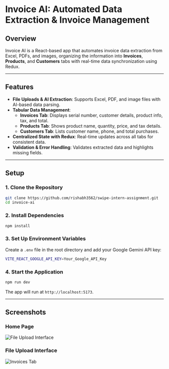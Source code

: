 # Invoice AI: Automated Data Extraction & Invoice Management  

## Overview  
Invoice AI is a React-based app that automates invoice data extraction from Excel, PDFs, and images, organizing the information into **Invoices**, **Products**, and **Customers** tabs with real-time data synchronization using Redux.

---

## Features  
- **File Uploads & AI Extraction**: Supports Excel, PDF, and image files with AI-based data parsing.  
- **Tabular Data Management**:  
  - **Invoices Tab**: Displays serial number, customer details, product info, tax, and total.  
  - **Products Tab**: Shows product name, quantity, price, and tax details.  
  - **Customers Tab**: Lists customer name, phone, and total purchases.  
- **Centralized State with Redux**: Real-time updates across all tabs for consistent data.  
- **Validation & Error Handling**: Validates extracted data and highlights missing fields.

---

## Setup  

### 1. Clone the Repository  
```bash  
git clone https://github.com/rishabh3562/swipe-intern-assignment.git 
cd invoice-ai  
```  

### 2. Install Dependencies  
```bash  
npm install  
```  

### 3. Set Up Environment Variables  
Create a `.env` file in the root directory and add your Google Gemini API key:  
```bash  
VITE_REACT_GOOGLE_API_KEY=Your_Google_API_Key
```  

### 4. Start the Application  
```bash  
npm run dev  
```  

The app will run at `http://localhost:5173`.  

---

## Screenshots  

### Home Page  
![File Upload Interface](https://github.com/user-attachments/assets/62dc8710-20e6-4705-a9ac-46c60b1a8e33)  

### File Upload Interface   
![Invoices Tab](https://github.com/user-attachments/assets/eae8fc70-9189-4fc8-8188-0ea9b6744f86)
